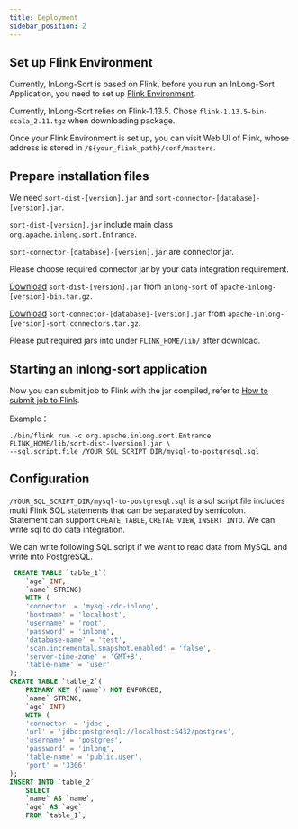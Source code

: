 ```yaml
---
title: Deployment
sidebar_position: 2
---
```


## Set up Flink Environment
Currently, InLong-Sort is based on Flink, before you run an InLong-Sort Application,
you need to set up [Flink Environment](https://nightlies.apache.org/flink/flink-docs-release-1.13/docs/deployment/overview/).

Currently, InLong-Sort relies on Flink-1.13.5. Chose `flink-1.13.5-bin-scala_2.11.tgz` when downloading package.

Once your Flink Environment is set up, you can visit Web UI of Flink, whose address is stored in `/${your_flink_path}/conf/masters`.

## Prepare installation files
We need `sort-dist-[version].jar` and `sort-connector-[database]-[version].jar`.   

`sort-dist-[version].jar` include main class `org.apache.inlong.sort.Entrance`.   

`sort-connector-[database]-[version].jar` are connector jar.   

Please choose required connector jar by your data integration requirement.    

[Download](https://inlong.apache.org/download/main) `sort-dist-[version].jar` from `inlong-sort` of `apache-inlong-[version]-bin.tar.gz`.  

[Download](https://inlong.apache.org/download/main) `sort-connector-[database]-[version].jar` from `apache-inlong-[version]-sort-connectors.tar.gz`.

Please put required jars into under `FLINK_HOME/lib/` after download.

## Starting an inlong-sort application
Now you can submit job to Flink with the jar compiled, refer to [How to submit job to Flink](https://nightlies.apache.org/flink/flink-docs-release-1.13/docs/deployment/cli/#submitting-a-job).

Example：
```shell
./bin/flink run -c org.apache.inlong.sort.Entrance FLINK_HOME/lib/sort-dist-[version].jar \
--sql.script.file /YOUR_SQL_SCRIPT_DIR/mysql-to-postgresql.sql
```

## Configuration
`/YOUR_SQL_SCRIPT_DIR/mysql-to-postgresql.sql` is a sql script file includes multi Flink SQL statements that can be separated by semicolon.  
Statement can support `CREATE TABLE`, `CRETAE VIEW`, `INSERT INTO`. We can write sql to do data integration.  

We can write following SQL script if we want to read data from MySQL and write into PostgreSQL.
```sql
 CREATE TABLE `table_1`(
    `age` INT,
    `name` STRING)
    WITH (
    'connector' = 'mysql-cdc-inlong',
    'hostname' = 'localhost',
    'username' = 'root',
    'password' = 'inlong',
    'database-name' = 'test',
    'scan.incremental.snapshot.enabled' = 'false',
    'server-time-zone' = 'GMT+8',
    'table-name' = 'user'
);
CREATE TABLE `table_2`(
    PRIMARY KEY (`name`) NOT ENFORCED,
    `name` STRING,
    `age` INT)
    WITH (
    'connector' = 'jdbc',
    'url' = 'jdbc:postgresql://localhost:5432/postgres',
    'username' = 'postgres',
    'password' = 'inlong',
    'table-name' = 'public.user',
    'port' = '3306'
);
INSERT INTO `table_2` 
    SELECT 
    `name` AS `name`,
    `age` AS `age`
    FROM `table_1`;
```